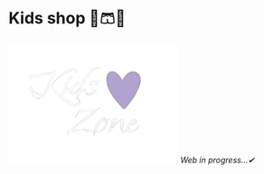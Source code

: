 <div>
  <h1>Kids shop 👖🩳👗</h1>
  <img src="https://github.com/CristalpyC/kids-shop/blob/dev/public/white-logo.png?raw=true" width="300"/>
  <i>Web in progress...✔ </i>
</div>

